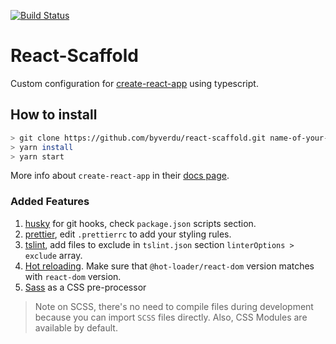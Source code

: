 [![Build Status](https://travis-ci.org/byverdu/react-scaffold.svg?branch=master)](https://travis-ci.org/byverdu/react-scaffold)

# React-Scaffold

Custom configuration for [create-react-app](https://facebook.github.io/create-react-app/) using typescript.

## How to install

```bash
> git clone https://github.com/byverdu/react-scaffold.git name-of-your-app
> yarn install
> yarn start
```

More info about `create-react-app` in their [docs page](https://facebook.github.io/create-react-app/docs/getting-started).

### Added Features

1. [husky](https://github.com/typicode/husky) for git hooks, check `package.json` scripts section.
1. [prettier](https://prettier.io/), edit `.prettierrc` to add your styling rules.
1. [tslint](https://palantir.github.io/tslint/), add files to exclude in `tslint.json` section `linterOptions > exclude` array.
1. [Hot reloading](https://github.com/gaearon/react-hot-loader). Make sure that `@hot-loader/react-dom` version matches with `react-dom` version.
1. [Sass](https://sass-lang.com/) as a CSS pre-processor

> Note on SCSS, there's no need to compile files during development because you can import `SCSS` files directly. Also, CSS Modules are available by default.